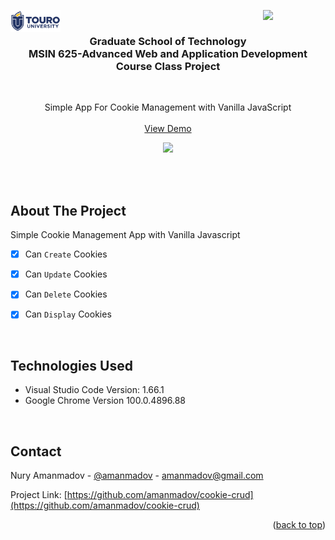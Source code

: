 <img src="images/touro-university-logo-blue.png" width=80 alt="Logo" align="left"><img align="right" src="https://img.shields.io/badge/License-MIT-yellow.svg" width=100>

<!-- PROJECT LOGO -->
<br/>
<div align="center">
    <h3 align="center">Graduate School of Technology<br>MSIN 625-Advanced Web and Application Development Course Class Project</h3>
</div>

<br/>

<p align="center">
  Simple App For Cookie Management with Vanilla JavaScript
  <br/> <br/>
  <a href="https://amanmadov.github.io/cookie-crud/index.html">View Demo</a>
</p>


<p align="center"><img src="https://amanmadov.github.io/cookie-crud/images/cookie-app.png"></p>

<br/><br/>

<!-- ABOUT THE PROJECT -->
## About The Project

Simple Cookie Management App with Vanilla Javascript

- [x] Can `Create` Cookies
- [x] Can `Update` Cookies
- [x] Can `Delete` Cookies
- [x] Can `Display` Cookies



<br/>

## Technologies Used
 - Visual Studio Code Version: 1.66.1
 - Google Chrome Version 100.0.4896.88

<br/>


<!-- CONTACT -->
## Contact

Nury Amanmadov - [@amanmadov](https://twitter.com/amanmadov) - amanmadov@gmail.com

Project Link: [https://github.com/amanmadov/cookie-crud](https://github.com/amanmadov/cookie-crud)

<p align="right">(<a href="#top">back to top</a>)</p>
